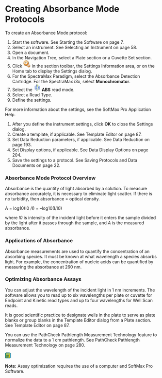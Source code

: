 # Creating Absorbance Mode Protocols

To create an Absorbance Mode protocol:

1. Start the software. See Starting the Software on page 7.
2. Select an instrument. See Selecting an Instrument on page 58.
3. Open a document.
4. In the Navigation Tree, select a Plate section or a Cuvette Set section.
5. Click ![](<../../../.gitbook/assets/0 (15).jpeg>) in the section toolbar, the Settings Information area, or on the Home tab to display the Settings dialog.
6. For the SpectraMax Paradigm, select the Absorbance Detection Cartridge. For the SpectraMax i3x, select **Monochromator**.
7. Select the ![](<../../../.gitbook/assets/1 (13).jpeg>) **ABS** read mode.
8. Select a Read Type.
9. Define the settings.

For more information about the settings, see the SoftMax Pro Application Help.

1. After you define the instrument settings, click **OK** to close the Settings dialog.
2. Create a template, if applicable. See Template Editor on page 87.
3. Set Data Reduction parameters, if applicable. See Data Reduction on page 193.
4. Set Display options, if applicable. See Data Display Options on page 204.
5. Save the settings to a protocol. See Saving Protocols and Data Documents on page 22.

### Absorbance Mode Protocol Overview

Absorbance is the quantity of light absorbed by a solution. To measure absorbance accurately, it is necessary to eliminate light scatter. If there is no turbidity, then absorbance = optical density.

A = log10(I0 /I) = –log10(I/I0)

where _I0_ is intensity of the incident light before it enters the sample divided by the light after it passes through the sample, and _A_ is the measured absorbance.

### Applications of Absorbance

Absorbance measurements are used to quantify the concentration of an absorbing species. It must be known at what wavelength a species absorbs light. For example, the concentration of nucleic acids can be quantified by measuring the absorbance at 260 nm.

### Optimizing Absorbance Assays

You can adjust the wavelength of the incident light in 1 nm increments. The software allows you to read up to six wavelengths per plate or cuvette for Endpoint and Kinetic read types and up to four wavelengths for Well Scan reads.

It is good scientific practice to designate wells in the plate to serve as plate blanks or group blanks in the Template Editor dialog from a Plate section. See Template Editor on page 87.

You can use the PathCheck Pathlength Measurement Technology feature to normalize the data to a 1 cm pathlength. See PathCheck Pathlength Measurement Technology on page 280.

![](<../../../.gitbook/assets/0 (8) (1).png>)

**Note:** Assay optimization requires the use of a computer and SoftMax Pro Software.
